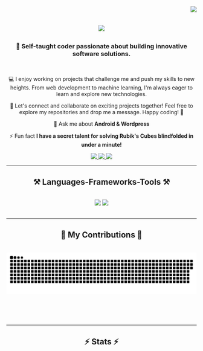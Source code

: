 <img align="right" src="https://visitor-badge.laobi.icu/badge?page_id=wolfa7.wolfa7" />

<h1 align="center">
    <img src="https://readme-typing-svg.herokuapp.com/?font=Righteous&size=35&center=true&vCenter=true&width=500&height=70&duration=4000&lines=Hi+There!+👋;+I'm+Harshana+!;" />
</h1>

<h3 align="center">🚀 Self-taught coder passionate about building innovative software solutions.  </h3>

<br/>

<div align="center">
 
 💻 I enjoy working on projects that challenge me and push my skills to new heights. From web development to machine learning, I'm always eager to learn and explore new technologies.

🌟 Let's connect and collaborate on exciting projects together! Feel free to explore my repositories and drop me a message. Happy coding! 🌈

💬 Ask me about **Android & Wordpress**

⚡ Fun fact **I have a secret talent for solving Rubik's Cubes blindfolded in under a minute!**

 </div>
 
<div align="center"> 
  <a href="harshanadilshan@proton.me">
    <img src="https://img.shields.io/badge/Gmail-333333?style=for-the-badge&logo=gmail&logoColor=red" />
  </a>
  <a href="https://linkedin.com/in/harshana-dilshan7" target="_blank">
    <img src="https://img.shields.io/badge/LinkedIn-0077B5?style=for-the-badge&logo=linkedin&logoColor=white" target="_blank" />
  </a>
  <a href="https://techwolf.link" target="_blank">
     <img src="https://img.shields.io/badge/Portfolio-FF5722?style=for-the-badge&logo=todoist&logoColor=white" target="_blank" /> <!-- sqlite, safari, google-chrome are other good icon options -->
  </a>
</div>

 <hr/>
 
<h2 align="center">⚒️ Languages-Frameworks-Tools ⚒️</h2>
<br/>
<div align="center">
    <img src="https://skillicons.dev/icons?i=html,css,vscode,github,photoshop,wordpress" />
    <img src="https://skillicons.dev/icons?i=python,javascript,c,java" /><br>
</div>

<br/>
<hr/>

<div align="center">
  <h2>🐍 My Contributions 🐍</h2>
  <br>
  <img alt="snake eating my contributions" src="https://raw.githubusercontent.com/wolfa7/wolfa7/output/github-contribution-grid-snake.svg" />
  
  <br/><br/><br/>
</div>

<hr/>

<h2 align="center">⚡ Stats ⚡</h2>
<br>
